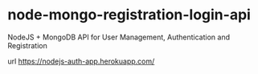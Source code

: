 # node-mongo-registration-login-api

NodeJS + MongoDB API for User Management, Authentication and Registration

url 
https://nodejs-auth-app.herokuapp.com/
